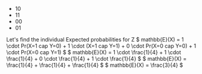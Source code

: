 <ul>
<li> 10
<li> 11
<li> 00
<li> 01
</ul>
Let's find the individual Expected probabilities for Z 
$ mathbb{E}(X) = 1 \cdot Pr(X=1 cap Y=0) + 1 \cdot (X=1 cap Y=1) + 0 \cdot Pr(X=0 cap Y=0) + 1 \cdot Pr(X=0 cap Y=1) $ 
$ mathbb{E}(X) = 1 \cdot \frac{1}{4} + 1 \cdot \frac{1}{4} + 0 \cdot \frac{1}{4} + 1 \cdot \frac{1}{4} $ 
$ mathbb{E}(X) = \frac{1}{4} + \frac{1}{4} + \frac{1}{4} $ 
$ mathbb{E}(X) = \frac{3}{4} $
